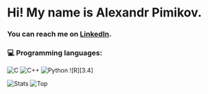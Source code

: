 # Hi! My name is Alexandr Pimikov.

### You can reach me on [LinkedIn][2.1].

### 💻 Programming languages: 
![C][3.1] ![C++][3.2] ![Python][3.3] ![R][3.4]

![Stats][4.1]
![Top][4.2]

<!-- links-->

[2.1]: https://www.linkedin.com/in/pimikov/

[3.1]: https://img.shields.io/badge/C-blue(C)
[3.2]: https://img.shields.io/badge/C++-green (C++)
[3.2]: https://img.shields.io/badge/Python++-green (Python)
[3.3]: https://img.shields.io/badge/R-green (R)

[4.1]: https://github-readme-stats.vercel.app/api?username=dnapi&theme=catppuccin_mocha (Stats)
[4.2]: https://github-readme-stats.vercel.app/api/top-langs/?username=dnapi&layout=compact&count_private=fals&theme=catppuccin_mocha&hide=jupyter%20notebook (Top)